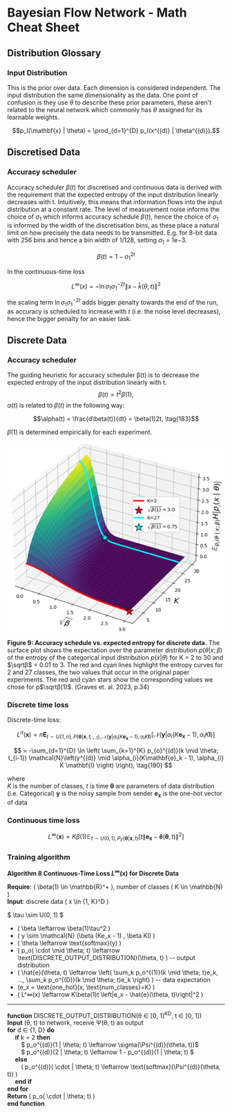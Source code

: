 # Bayesian Flow Network - Math Cheat Sheet

## Distribution Glossary

### Input Distribution
This is the prior over data. Each dimension is considered independent. The input distribution the same dimensionality as the data. One point of confusion is they use $\theta$ to describe these prior parameters, these aren't related to the neural network which commonly has $\theta$ assigned for its learnable weights.

$$p_I(\mathbf{x} | \theta) = \prod_{d=1}^{D} p_I(x^{(d)} | \theta^{(d)}).$$

## Discretised Data

### Accuracy scheduler

Accuracy scheduler $\beta(t)$ for discretised and continuous data is derived with the requirement that the expected entropy of the input distribution linearly decreases with t. Intuitively, this means that information flows into the input distribution at a constant rate.
The level of measurement noise informs the choice of $\sigma_1$ which informs accuracy schedule $\beta(t)$, hence the choice of $\sigma_1$ is informed by the width of the discretisation bins, as these place a natural limit on how precisely the data needs to be transmitted. E.g. for 8-bit data with 256 bins and hence a bin width of 1/128, setting  $\sigma_1$ = 1e−3.

 $$ \beta(t) = 1 - \sigma_1^{2t}$$


In the continuous-time loss  

$$
L^{\infty}(x) = -\ln \sigma_{1} \sigma_{1}^{-2t} \left\| x - \hat{k}(\theta, t) \right\|^2
$$

the scaling term $\ln \sigma_1 \sigma_1^{-2t}$ adds bigger penalty towards the end of the run, as accuracy is scheduled to increase with $t$ (i.e. the noise level decreases), hence the bigger penalty for an easier task.



## Discrete Data

### Accuracy scheduler
The guiding heuristic for accuracy scheduler β(t) is to decrease the expected entropy of the input distribution linearly with t.
$$\beta(t) =  t^2 \beta(1), \tag{182}$$
$\alpha(t)$ is related to $\beta(t)$ in the following way:

$$\alpha(t) = \frac{d\beta(t)}{dt} = \beta(1)2t, \tag{183}$$

$\beta(1)$ is determined empirically for each experiment.

![accuracy](./images/discrete_accuracy_scheduler.png )

**Figure 9: Accuracy schedule vs. expected entropy for discrete data.** The surface plot shows the expectation over the parameter distribution $p(θ | x; β)$ of the entropy of the categorical input distribution $p(x | θ)$ for K = 2 to 30 and $\sqrtβ$ = 0.01 to 3. The red and cyan lines highlight the entropy curves for 2 and 27 classes, the two values that occur in the original paper experiments. The red and cyan stars show the corresponding values we chose for p$\sqrtβ(1)$. (Graves et. al. 2023, p.34)


### Discrete time loss

Discrete-time loss:  

$$
L^n(\mathbf{x}) = n \mathbf{E}_{t\sim U\{1,n\},P(\mathbf{\theta}|\mathbf{x},t_{i-1}), \mathcal{N}\left(\mathbf{y}|\alpha_{i}(K \mathbf{e_x} - 1),\alpha_{i}K\mathbf{I}\right) } \left[ \mathcal{N}\left(\mathbf{y}|\alpha_{i}(K \mathbf{e_x} - 1),\alpha_{i}K\mathbf{I}\right) \right] \tag{189}
$$

$$
= -\sum_{d=1}^{D} \ln \left( \sum_{k=1}^{K} p_{o}^{(d)}(k \mid \theta; t_{i-1}) \mathcal{N}\left(y^{(d)} \mid \alpha_{i}(K\mathbf{e}_k - 1), \alpha_{i} K \mathbf{I} \right) \right),         \tag{190}
$$

where  
$K$ is the number of classes,
$t$ is time
$\mathbf{\theta}$ are parameters of data distribution (i.e. Categorical)
$\mathbf{y}$ is the noisy sample from sender
$\mathbf{e_x}$ is the one-hot vector of data



### Continuous time loss


$$
L^{\infty}(\mathbf{x}) = K\beta(1) \mathbb{E}_{t\sim U(0,1),P_F(\mathbf{\theta}|\mathbf{x},t)} \left[ t\left\| \mathbf{e_x} - \mathbf{\hat{e}}(\mathbf{\theta}, t) \right\|^2 \right] \tag{205}
$$


###  Training algorithm
**Algorithm 8 Continuous-Time Loss $L^\infty(\mathbf{x})$ for Discrete Data**

**Require**: \( \beta(1) \in \mathbb{R}^+ \), number of classes \( K \in \mathbb{N} \)  
**Input**: discrete data \( x \in \{1, K\}^D \)  

$ \tau \sim U(0, 1) $
- \( \beta \leftarrow \beta(1)\tau^2 \)
- \( y \sim \mathcal{N} (\beta (Ke_x - 1) , \beta KI) \)
- \( \theta \leftarrow \text{softmax}(y) \)
- \( p_o( \cdot \mid \theta; t) \leftarrow \text{DISCRETE\_OUTPUT\_DISTRIBUTION}(\theta, t) \)  -- output distribution
- \( \hat{e}(\theta, t) \leftarrow \left( \sum_k p_o^{(1)}(k \mid \theta; t)e_k, ..., \sum_k p_o^{(D)}(k \mid \theta; t)e_k \right) \) -- data expectation
- \(e_x = \text{one\_hot}(x, \text{num\_classes}=K) \)
- \( L^∞(x) \leftarrow K\beta(1)t \left\|e_x - \hat{e}(\theta, t)\right\|^2 \)
----------------------------------------------------------------------
**function** DISCRETE_OUTPUT_DISTRIBUTION(θ ∈ [0, 1]<sup>KD</sup>, t ∈ [0, 1])  
**Input** (θ, t) to network, receive Ψ(θ, t) as output  
**for** d ∈ {1, D} **do**  
  **if** k = 2 **then**  
   $ p_o^{(d)}(1 | \theta; t) \leftarrow \sigma(\Psi^{(d)}(\theta, t))$   
   $ p_o^{(d)}(2 | \theta; t) \leftarrow 1 - p_o^{(d)}(1 | \theta; t) $  
  **else**  
   \( p_o^{(d)}( \cdot | \theta; t) \leftarrow \text{softmax}(\Psi^{(d)}(\theta, t)) \)  
  **end if**  
**end for**  
**Return** \( p_o( \cdot | \theta; t) \)  
**end function**  
